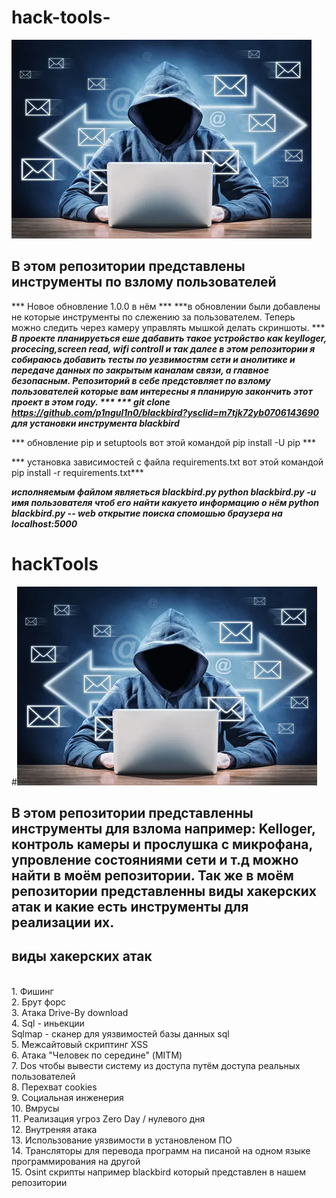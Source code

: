# hack-tools-
![bg repozitories](bg.webp)
## В этом репозитории представлены инструменты по взлому пользователей

*** Новое обновление 1.0.0  в нём ***
***в обновлении были добавлены не которые инструменты по слежению за пользователем. Теперь можно следить через камеру управлять мышкой делать скриншоты. ***
***В проекте планируеться еше дабавить такое устройство как keylloger, procecing,screen read, wifi controll и так далее в этом репозитории я собираюсь добавить тесты по уезвимостям сети и анолитике и передаче данных по закрытым каналам связи, а главное безопасным. Репозиторий в себе предстовляет по взлому пользователей которые вам интересны я планирую закончить этот проект в этом году. *** 
*** git clone https://github.com/p1ngul1n0/blackbird?ysclid=m7tjk72yb0706143690 для установки инструмента blackbird***

***  обновление pip и setuptools вот этой командой  pip install -U pip ***

*** установка зависимостей с файла requirements.txt вот этой командой pip install -r requirements.txt***

***исполняемым файлом являеться blackbird.py python blackbird.py -u имя пользователя чтоб его найти какуето информацию о нём python blackbird.py -- web открытие поиска спомошью браузера на localhost:5000***

# hackTools

#![bg repozitories](bg.webp)

## В этом репозитории представленны инструменты для взлома например: Kelloger, контроль камеры и прослушка с микрофана, упровление состояниями сети и т.д можно найти в моём репозитории. Так же в моём репозитории представленны виды хакерских атак и какие есть инструменты для реализации их.

## виды хакерских атак 
<br>1. Фишинг
<br>2. Брут форс
<br>3. Атака Drive-By download
<br>4. Sql - иньекции
<br>    Sqlmap - сканер для уязвимостей базы данных sql
<br>5. Межсайтовый скриптинг XSS
<br>6. Атака "Человек по середине" (MITM)
<br>7. Dos чтобы вывести систему из доступа путём доступа реальных пользователей 
<br>8. Перехват cookies
<br>9. Социальная инженерия 
<br>10. Вмрусы
<br>11. Реализация угроз Zero Day / нулевого дня 
<br>12. Внутреняя атака 
<br>13. Использование уязвимости в установленом ПО
<br>14. Трансляторы для перевода программ на писаной на одном языке программирования на другой
<br>15. Osint скрипты например blackbird который представлен в нашем репозитории